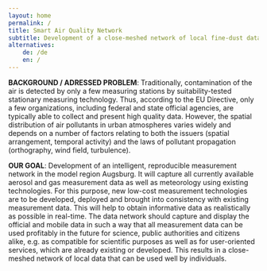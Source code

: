 ```yaml
---
layout: home
permalink: /
title: Smart Air Quality Network
subtitle: Development of a close-meshed network of local fine-dust data, which can be fed and used well by general public.
alternatives:
    de: /de
    en: /
---
```

**BACKGROUND / ADRESSED PROBLEM**: Traditionally, contamination of the air
is detected by only a few measuring stations by suitability-tested
stationary measuring technology. Thus, according to the EU Directive, only a few
organizations, including federal and state official agencies, are typically able
to collect and present high quality data. However, the spatial distribution of
air pollutants in urban atmospheres varies widely and depends on a number of
factors relating to both the issuers (spatial arrangement, temporal activity)
and the laws of pollutant propagation (orthography, wind field, turbulence).

**OUR GOAL**: Development of an intelligent, reproducible measurement
network in the model region Augsburg. It will capture all currently available
aerosol and gas measurement data as well as meteorology using existing
technologies. For this purpose, new low-cost measurement technologies are to be
developed, deployed and brought into consistency with existing measurement data. This will help to obtain informative data as realistically as possible in real-time.
The data network should capture and display the official and mobile data in such
a way that all measurement data can be used profitably in the future for
science, public authorities and citizens alike, e.g. as compatible for
scientific purposes as well as for user-oriented services, which are already
existing or developed. This results in a close-meshed network of local data that
can be used well by individuals.
